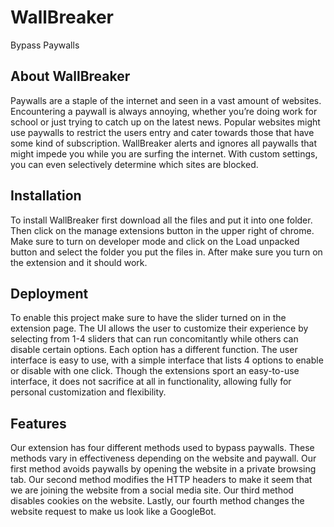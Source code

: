 # WallBreaker



Bypass Paywalls
## About WallBreaker
Paywalls are a staple of the internet and seen in a vast amount of websites.
Encountering a paywall is always annoying, whether you’re doing work for school or
just trying to catch up on the latest news. Popular websites might use paywalls to 
restrict the users entry and cater towards 
those that have some kind of subscription. WallBreaker alerts and ignores all paywalls 
that might impede you while you are surfing the internet.
With custom settings, you can even selectively determine which sites are blocked.
## Installation

To install WallBreaker first download all the files and put it into one folder. 
Then click on the manage extensions button in the upper right of chrome. Make sure
to turn on developer mode and click on the Load unpacked button and select the folder 
you put the files in. After make sure you turn on the extension and it should work.
## Deployment

To enable this project make sure to have the slider turned on in the extension page.
The UI allows the user to customize their experience by selecting from 1-4 sliders 
that can run concomitantly while others can disable certain options. 
Each option has a different function. The user interface is easy to use, with a 
simple interface that lists 4 options to enable or disable with one click. Though
the extensions sport an easy-to-use interface, it does not sacrifice at all in 
functionality, allowing fully for personal customization and flexibility. 



## Features

Our extension has four different methods used to bypass paywalls. These methods 
vary in effectiveness depending on the website and paywall. Our first 
method avoids paywalls by opening the website in a private browsing tab. 
Our second method modifies the HTTP headers to make it seem that we are 
joining the website from a social media site. Our third method disables
cookies on the website. Lastly, our fourth method changes the website 
request to make us look like a GoogleBot. 
